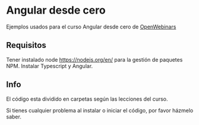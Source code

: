 # Angular desde cero

Ejemplos usados para el curso Angular desde cero de [OpenWebinars](https://openwebinars.net/)

## Requisitos

Tener instalado node https://nodejs.org/en/ para la gestión de paquetes NPM.
Instalar Typescript y Angular.

## Info

El código esta dividido en carpetas según las lecciones del curso.

Si tienes cualquier problema al instalar o iniciar el código, por favor házmelo saber.